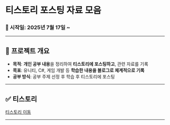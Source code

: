 # 티스토리 포스팅 자료 모음

### 📅 시작일: 2025년 7월 17일 ~

---

## 📌 프로젝트 개요
- **목적**: **개인 공부 내용**을 정리하여 **티스토리에 포스팅하고**, 관련 자료를 기록
- **목표**: 유니티, C#, 게임 개발 등 **학습한 내용을 블로그로 체계적으로 기록**
- **공부 방식**: 공부 주제 선정 후 학습 후 티스토리에 포스팅

---

## ✅ 티스토리
[티스토리 이동](https://fridayfreebie.tistory.com/)

---
